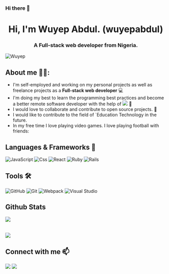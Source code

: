 ### Hi there 👋

<h1 align="center">Hi, I'm Wuyep Abdul.&nbsp;(wuyepabdul)</h1>
<h3 align="center">A Full-stack web developer from Nigeria.</h3>
<p align="left"> <img src="https://komarev.com/ghpvc/?username=wuyepabdul&label=Views&color=blue&style=plastic" alt="Wuyep" /></p>

## **About me** 🙇‍♂️:

- I'm self-employed and working on my personal projects as well as freelance projects as a **Full-stack web developer** :computer:
- I'm doing my best to learn the programming best practices and become a better remote software developer with the help of ![](https://img.shields.io/badge/-Microverse-blueviolet) :book:
- I would love to collaborate and contribute to open source projects. 👯
- I would like to contribute to the field of `Education Technology in the future.
- In my free time I love playing video games. I love playing football with friends:

## **Languages & Frameworks** 📶 

![JavaScript](https://icongr.am/devicon/javascript-original.svg?size=50&color=currentColor)
![Css](https://icongr.am/devicon/nodejs-original-wordmark.svg?size=70&color=currentColor)
![React](https://icongr.am/devicon/react-original.svg?size=50&color=currentColor)
![Ruby](https://icongr.am/devicon/ruby-original-wordmark.svg?size=50&color=d26a6a)
![Rails](https://icongr.am/devicon/rails-original-wordmark.svg?size=50&color=e98b8b)

## **Tools** 🛠 

![GitHub](https://icongr.am/devicon/github-original.svg?size=50&color=e86d6d)
![Git](https://icongr.am/devicon/git-original.svg?size=50&color=currentColor)
![Webpack](https://icongr.am/devicon/webpack-plain-wordmark.svg?size=50&color=e98b8b)
![Visual Studio](https://icongr.am/devicon/visualstudio-plain.svg?size=50&color=e98b8b)

## **Github Stats**
<a align="center" href="https://github.com/wuyepabdul/github-readme-stats">
  <img align="center" src="https://github-readme-stats.vercel.app/api?username=wuyepabdul&show_icons=true&theme=merko" /><br><br><br>
</a>
<a align="center" href="https://github.com/wuyepabdul/github-top-languages">
  <img align="center" src="https://github-readme-stats.vercel.app/api/top-langs/?username=wuyepabdul&theme=merko" />
</a>

<h2 align="left"><b>Connect with me</b> 📫</h2>

<p align="left">
  <a target="_blank"
    href="https://www.linkedin.com/in/abdul-wuyep/"><img
    src="https://img.shields.io/badge/-LinkedIn-0077b5?style=for-the-badge&logo=LinkedIn&logoColor=white"></img></a>
  <a target="_blank"
    href="mailto:wuyepabdul@gmail.com"><img
    src="https://img.shields.io/badge/-Google-rgb(67%2C%202%2C%20151)?style=for-the-badge&logo=Yahoo&logoColor=white"></img></a>

</p>





<!--
**wuyepabdul/wuyepabdul** is a ✨ _special_ ✨ repository because its `README.md` (this file) appears on your GitHub profile.

Here are some ideas to get you started:

- 🔭 I’m currently working on ...
- 🌱 I’m currently learning ...
- 👯 I’m looking to collaborate on ...
- 🤔 I’m looking for help with ...
- 💬 Ask me about ...
- 📫 How to reach me: ...
- 😄 Pronouns: ...
- ⚡ Fun fact: ...
-->
